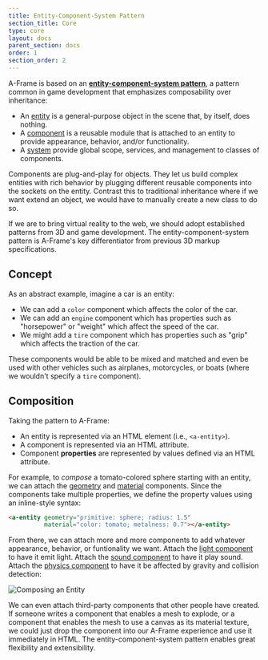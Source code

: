 ```yaml
---
title: Entity-Component-System Pattern
section_title: Core
type: core
layout: docs
parent_section: docs
order: 1
section_order: 2
---
```


A-Frame is based on an __[entity-component-system pattern](https://en.wikipedia.org/wiki/Entity_component_system)__, a pattern common in game development that emphasizes composability over inheritance:

- An [entity][entity] is a general-purpose object in the scene that, by itself, does nothing.
- A [component][component] is a reusable module that is attached to an entity to provide appearance, behavior, and/or functionality.
- A [system][system] provide global scope, services, and management to classes of components.

Components are plug-and-play for objects. They let us build complex entities with rich behavior by plugging different reusable components into the sockets on the entity. Contrast this to traditional inheritance where if we want extend an object, we would have to manually create a new class to do so.

If we are to bring virtual reality to the web, we should adopt established patterns from 3D and game development. The entity-component-system pattern is A-Frame's key differentiator from previous 3D markup specifications.

## Concept

As an abstract example, imagine a car is an entity:

- We can add a `color` component which affects the color of the car.
- We can add an `engine` component which has properties such as "horsepower" or "weight" which affect the speed of the car.
- We might add a `tire` component which has properties such as "grip" which affects the traction of the car.

These components would be able to be mixed and matched and even be used with other vehicles such as airplanes, motorcycles, or boats (where we wouldn't specify a `tire` component).

## Composition

Taking the pattern to A-Frame:

- An entity is represented via an HTML element (i.e., `<a-entity>`).
- A component is represented via an HTML attribute.
- Component **properties** are represented by values defined via an HTML attribute.

For example, to *compose* a tomato-colored sphere starting with an entity, we can attach the [geometry][geometry] and [material][material] components. Since the components take multiple properties, we define the property values using an inline-style syntax:

```html
<a-entity geometry="primitive: sphere; radius: 1.5"
          material="color: tomato; metalness: 0.7"></a-entity>
```

From there, we can attach more and more components to add whatever appearance, behavior, or funtionality we want. Attach the [light component][light] to have it emit light. Attach the [sound component][sound] to have it play sound. Attach the [physics component][physics] to have it be affected by gravity and collision detection:

![Composing an Entity][composegif]

We can even attach third-party components that other people have created. If someone writes a component that enables a mesh to explode, or a component that enables the mesh to use a canvas as its material texture, we could just drop the component into our A-Frame experience and use it immediately in HTML. The entity-component-system pattern enables great flexibility and extensibility.

[component]: ./component.md
[composegif]: http://i.imgur.com/0UIZFgs.gif
[entity]: ./entity.md
[geometry]: ../components/geometry.md
[light]: ../components/light.md
[material]: ../components/material.md
[physics]: https://github.com/ngokevin/aframe-physics-components]
[sound]: ../components/sound.html
[system]: ./systems.md
